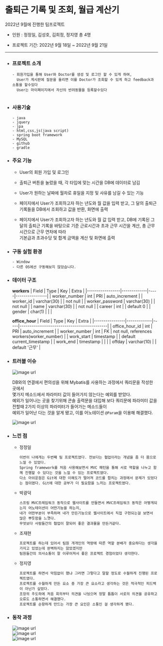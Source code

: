 # 출퇴근 기록 및 조회, 월급 계산기
  
  2022년 9월에 진행한 팀프로젝트  
    
  - 인원 : 정정일, 김성호, 김희정, 정지영 총 4명
  
  - 프로젝트 기간: 2022년 9월 18일 ~ 2022년 9월 21일  
    
--------------------------------------------------------------------------------------------------------------------------------------------------- 
  
* ### 프로젝트 소개  
  
  ```
  - 회원가입을 통해 User와 Doctor를 생성 및 로그인 할 수 있게 하여,  
    User가 게시판에 질문을 올리면 이를 Doctor가 조회할 수 있게 하고 feedback과 소통을 할수있다   
    User는 마이페이지에서 자신의 반려동물을 등록할수있다
    
  ```
  
* ### 사용기술 
   
  ```
  - java
  - jquery
  - jpa
  - html,css,js(java script)
  - spring boot framework
  - MySQL
  - github
  - gradle
  ```
  
* ### 주요 기능  
  
  - User의 회원 가입 및 로그인  
      
  - 출퇴근 버튼을 눌렀을 때, 각 타입에 맞는 시간을 DB에 데이터로 남김     
    
  - User가 원하는 날짜에 월차로 휴일을 지정 및 사유를 남길 수 있는 기능
    
  - 페이지에서 User가 조회하고자 하는 년도와 월 값을 입력 받고, 그 달의 출퇴근 기록들을 DB에서 조회하고 값을 반환, 화면에 출력 
    
  - 페이지에서 User가 조회하고자 하는 년도와 월 값 입력 받고, 
    DB에 기록된 그 달의 출퇴근 기록을 바탕으로 기준 근로시간과 초과 근무 시간을 계산, 총 근무시간으로 근무 연차에 따라   
    기본급과 초과수당 및 합계 금액을 계산 및 화면에 출력  
    
* ### 구동 실험 환경
  
  ```
  - Window  
  - 다른 OS에선 구동해보지 않았습니다.
  ```
    
* ### 데이터 구조  

  **workers**
  | Field           | Type        | Key | Extra          |
  |-----------------|-------------|-----|----------------|
  | worker_number   | int         | PRI | auto_increment |
  | worker_id       | varchar(30) |     | not null       |
  | worker_password | varchar(30) |     | not null       |
  | name            | varchar(30) |     | not null       |
  | career          | int         |     | default 0      |
  | gender          | char(1)     |     |                |
    
  **office_hour**
  | Field          | Type        | Key | Extra                                       |
  |----------------|-------------|-----|---------------------------------------------|
  | office_hour_id | int         | PRI | auto_increment                              |
  | worker_number  | int         | FK  | not null, references workers(worker_number) |
  | work_start     | timestamp   |     | default current_timestamp                   |
  | work_end       | timestamp   |     |                                             |
  | offday         | varchar(10) |     | default '근무'                              |
  
* ### 트러블 이슈  
  
  ![image url](https://github.com/12OneTwo12/webApplication-project-220831/blob/main/plan/trouple.png?raw=true)   
      
  DB와의 연결에서 편의성을 위해 Mybatis를 사용하는 과정에서 쿼리문을 작성한 곳에서   
  몇가지 메소드에서 파라미터 값이 들어가지 않는다는 예외를 받았다.    
  예외가 일어나는 곳을 찾기위해 콘솔 출력문을 대입해 보다 쿼리문에 파라미터 값을 전할때 2가지 이상의 파라미터가 들어가는 메소드들이   
  예외가 일어난 다는 것을 알게 됐고, 이를 어노테이션 ```@Param```을 이용해 해결했다.   
    
  ![image url](https://github.com/12OneTwo12/webApplication-project-220831/blob/main/plan/trouple2.png?raw=true)  
    
      
* ### 느낀 점

  - 정정일  
    
    ```
    이번이 나에게는 두번째 팀 프로젝트였다. 전보다는 협업이라는 개념을 좀 더 몸으로 느낄 수 있었다.  
    Spring framework를 처음 사용해보면서 MVC 패턴을 통해 서로 역할을 나누고 함께 진행할 수 있다는 것을 느낄 수 있는 프로젝트였다.  
    다소 아쉬운점은 Git에 대한 이해도가 떨어져 코드를 합치는 과정에서 문제가 있었다는 점이였다. Git에 대한 공부가 더 필요함을 느끼는 프로젝트였다.  
    ```
    
  - 박광덕  
    
    ```
    스프링 MVC프레임워크 동작으로 웹사이트를 만들면서 MVC프레임워크 동작은 어떻게되는지 어노테이션이 어떤기능을 하는지,   
    내가 어떤부분이 부족하며 내가 만든기능으로 웹사이트에서 직접 구현되는걸 보면서 많은 뿌듯함을 느꼇다.  
    무엇보다 사람들간의 협업이 잘되어 좋은 결과물을 만든거같다.  
    ```
  
  - 조재현  
    
    ```
    프로젝트를 하는데 있어서 팀원 개개인의 역량에 따른 역할 분배가 중요하다는 생각을 가지고 있었는데 완벽하지는 않았겠지만   
    팀원들간의 의사소통이 잘 이루어져서 좋은 프로젝트 경험이었다 생각한다.  
    ```
   
  - 정지영  
    
    ```
    프로젝트를 하면서 막힘없이 했냐 그러면 그렇다고 말할 정도로 수월하게 진행된 프로젝트였다.   
    프로젝트를 수월하게 만든 요소 중 가장 큰 요소라고 생각하는 것은 적극적인 피드백이 아닌가 싶었다.   
    조장의 주도하에 처음 회의부터 의견을 나눴으며 정말 틈틈이 서로의 의견을 공유하고 오류도 소통하면서 해결했다.    
    프로젝트를 순항하게 만드는 가장 큰 요인은 소통인 걸 생각하게 됐다.  
    ```
      
* ### 동작 과정  

  ![image url](https://github.com/12OneTwo12/webApplication-project-220831/blob/main/plan/ezgif.com-gif-maker%20(1).gif?raw=true)   
  ![image url](https://github.com/12OneTwo12/webApplication-project-220831/blob/main/plan/ezgif.com-gif-maker%20(3).gif?raw=true)   
  ![image url](https://github.com/12OneTwo12/webApplication-project-220831/blob/main/plan/ezgif.com-gif-maker%20(4).gif?raw=true)   
